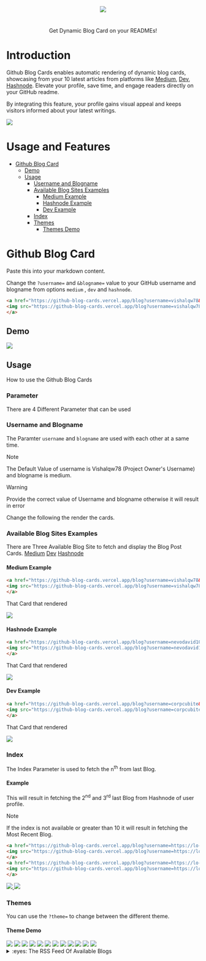 <p align="center">
  
<img src="https://res.cloudinary.com/dnyfz9zqn/image/upload/v1692555001/logoed_1_b07o9w.svg"/>

#
<p align="center">Get Dynamic Blog Card on your READMEs!</p>
</p>

# Introduction

Github Blog Cards enables automatic rendering of dynamic blog cards, showcasing from your 10 latest articles from platforms like [Medium](https://medium.com/), [Dev](https://dev.to/), [Hashnode](https://hashnode.com/). Elevate your profile, save time, and engage readers directly on your GitHub readme.

By integrating this feature, your profile gains visual appeal and keeps visitors informed about your latest writings.

<img src="https://github-blog-cards.vercel.app/blog?username=vishalqw78&blogname=medium"/>

# Usage and Features

- [Github Blog Card](#github-blog-card)
    - [Demo](#demo)
    - [Usage](#usage)
        - [Username and Blogname](#username-and-blogname)
        - [Available Blog Sites Examples](#available-blog-sites-examples)
           - [Medium Example](#medium-example)
           - [Hashnode Example](#hashnode-example)
           - [Dev Example](#dev-example)
        - [Index](#index)
        - [Themes](#themes)
           - [Themes Demo](#themes-demo)

# Github Blog Card
Paste this into your markdown content.

Change the `?username=` and `&blogname=` value to your GitHub username and blogname from options `medium` , `dev` and `hashnode`.

```md
<a href="https://github-blog-cards.vercel.app/blog?username=vishalqw78&blogname=medium">
<img src="https://github-blog-cards.vercel.app/blog?username=vishalqw78&blogname=medium"/>
</a>
```
## Demo

<a href="https://github-blog-cards.vercel.app/blog?username=vishalqw78&blogname=medium">
<img src="https://github-blog-cards.vercel.app/blog?username=vishalqw78&blogname=medium"/>
</a>

## Usage
How to use the Github Blog Cards
### Parameter
There are 4 Different Parameter that can be used 
### Username and Blogname
The Paramter ```username``` and ```blogname``` are used with each other at a same time.
> [!NOTE]
> The Default Value of username is Vishalqw78 (Project Owner's Username) and blogname is medium.

>[!WARNING]
>Provide the correct value of Username and blogname otherwise it will result in error

Change the following the render the cards.

### Available Blog Sites Examples
There are Three Available Blog Site to fetch and display the Blog Post Cards.
[Medium](https://medium.com/)
[Dev](https://dev.to/)
[Hashnode](https://hashnode.com/)

#### Medium Example

```md
<a href="https://github-blog-cards.vercel.app/blog?username=vishalqw78&blogname=medium">
<img src="https://github-blog-cards.vercel.app/blog?username=vishalqw78&blogname=medium"/>
</a>
```

That Card that rendered

<a href="https://github-blog-cards.vercel.app/blog?username=vishalqw78&blogname=medium">
<img src="https://github-blog-cards.vercel.app/blog?username=vishalqw78&blogname=medium"/>
</a>

#### Hashnode Example

```md
<a href="https://github-blog-cards.vercel.app/blog?username=nevodavid10&blogname=hashnode">
<img src="https://github-blog-cards.vercel.app/blog?username=nevodavid10&blogname=hashnode"/>
</a>
```

That Card that rendered

<a href="https://github-blog-cards.vercel.app/blog?username=https://lo-victoria.com/&blogname=hashnode">
<img src="https://github-blog-cards.vercel.app/blog?username=https://lo-victoria.com/&blogname=hashnode"/>
</a>

#### Dev Example

```md
<a href="https://github-blog-cards.vercel.app/blog?username=corpcubite&blogname=dev">
<img src="https://github-blog-cards.vercel.app/blog?username=corpcubite&blogname=dev"/>
</a>
```

That Card that rendered

<a href="https://github-blog-cards.vercel.app/blog?username=corpcubite&blogname=dev">
<img src="https://github-blog-cards.vercel.app/blog?username=corpcubite&blogname=dev"/>
</a>

### Index

The Index Parameter is used to fetch the n<sup>th</sup> from last Blog.

#### Example 

This will result in fetching the 2<sup>nd</sup> and 3<sup>rd</sup> last Blog from Hashnode of user profile.
>[!NOTE]
> If the index is not available or greater than 10 it will result in fetching the Most Recent Blog.

```md
<a href="https://github-blog-cards.vercel.app/blog?username=https://lo-victoria.com/&blogname=hashnode&index=2">
<img src="https://github-blog-cards.vercel.app/blog?username=https://lo-victoria.com/&blogname=hashnode&index=2"/>
</a>
<a href="https://github-blog-cards.vercel.app/blog?username=https://lo-victoria.com/&blogname=hashnode&index=3">
<img src="https://github-blog-cards.vercel.app/blog?username=https://lo-victoria.com/&blogname=hashnode&index=3"/>
</a>
```
<a href="https://github-blog-cards.vercel.app/blog?username=https://lo-victoria.com/&blogname=hashnode&index=2">
<img src="https://github-blog-cards.vercel.app/blog?username=https://lo-victoria.com/&blogname=hashnode&index=2"/>
</a>
<a href="https://github-blog-cards.vercel.app/blog?username=https://lo-victoria.com/&blogname=hashnode&index=3">
<img src="https://github-blog-cards.vercel.app/blog?username=https://lo-victoria.com/&blogname=hashnode&index=3"/>
</a>


### Themes

You can use the ```?theme=``` to change between the different theme.

#### Theme Demo

<div>
<img src="https://github-blog-cards.vercel.app/blog?theme=radical&username=https://lo-victoria.com/&blogname=hashnode&index=2"/>
<img src="https://github-blog-cards.vercel.app/blog?theme=github&username=https://lo-victoria.com/&blogname=hashnode&index=2"/>
<img src="https://github-blog-cards.vercel.app/blog?theme=dark&username=https://lo-victoria.com/&blogname=hashnode&index=2"/>
<img src="https://github-blog-cards.vercel.app/blog?theme=neon&username=https://lo-victoria.com/&blogname=hashnode&index=2"/>
<img src="https://github-blog-cards.vercel.app/blog?theme=cobalt&username=https://lo-victoria.com/&blogname=hashnode&index=2"/>
<img src="https://github-blog-cards.vercel.app/blog?theme=tokyonight&username=https://lo-victoria.com/&blogname=hashnode&index=2"/>
<img src="https://github-blog-cards.vercel.app/blog?theme=synthwave&username=https://lo-victoria.com/&blogname=hashnode&index=2"/>
<img src="https://github-blog-cards.vercel.app/blog?theme=dracula&username=https://lo-victoria.com/&blogname=hashnode&index=2"/>
<img src="https://github-blog-cards.vercel.app/blog?theme=panda&username=https://lo-victoria.com/&blogname=hashnode&index=2"/>
<img src="https://github-blog-cards.vercel.app/blog?theme=highcontrast&username=https://lo-victoria.com/&blogname=hashnode&index=2"/>
<img src="https://github-blog-cards.vercel.app/blog?theme=github_dark&username=https://lo-victoria.com/&blogname=hashnode&index=2"/>
<img src="https://github-blog-cards.vercel.app/blog?theme=slateorange&username=https://lo-victoria.com/&blogname=hashnode&index=2"/>
</div>

<details>
<summary>:eyes: The RSS Feed Of Available Blogs</summary>

<table>
  <tr>
    <th>Site</th>
    <th>RSS Feed</th>
  </tr>
  <tr>
    <td>Medium</td>
    <td><a href="https://medium.com/feed/@your-username">Medium RSS</a></td>
  </tr>
  <tr>
    <td>Dev.to</td>
    <td><a href="https://dev.to/feed/your-username">Dev.to RSS</a></td>
  </tr>
  <tr>
    <td>Hashnode</td>
    <td><a href="https://hashnode.com/rss/@your-username">Hashnode RSS</a></td>
  </tr>
</table>

</details>

      





